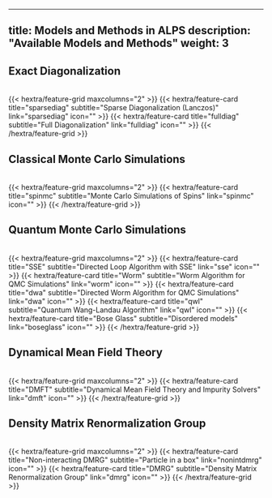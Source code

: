 
---
title: Models and Methods in ALPS
description: "Available Models and Methods"
weight: 3
---

## Exact Diagonalization
<br>
{{< hextra/feature-grid maxcolumns="2" >}}
 {{< hextra/feature-card
    title="sparsediag"
    subtitle="Sparse Diagonalization (Lanczos)"
    link="sparsediag"
    icon=""
  >}}
  {{< hextra/feature-card
    title="fulldiag"
    subtitle="Full Diagonalization"
    link="fulldiag"
    icon=""
  >}}
{{< /hextra/feature-grid >}}


## Classical Monte Carlo Simulations
<br>
{{< hextra/feature-grid maxcolumns="2" >}}
  {{< hextra/feature-card
    title="spinmc"
    subtitle="Monte Carlo Simulations of Spins"
    link="spinmc"
    icon=""
  >}}
{{< /hextra/feature-grid >}}


## Quantum Monte Carlo Simulations
<br>
{{< hextra/feature-grid maxcolumns="2" >}}
  {{< hextra/feature-card
    title="SSE"
    subtitle="Directed Loop Algorithm with SSE"
    link="sse"
    icon=""
  >}}
  {{< hextra/feature-card
    title="Worm"
    subtitle="Worm Algorithm for QMC Simulations"
    link="worm"
    icon=""
  >}}
  {{< hextra/feature-card
    title="dwa"
    subtitle="Directed Worm Algorithm for QMC Simulations"
    link="dwa"
    icon=""
  >}}
  {{< hextra/feature-card
    title="qwl"
    subtitle="Quantum Wang-Landau Algorithm"
    link="qwl"
    icon=""
  >}}
  {{< hextra/feature-card
    title="Bose Glass"
    subtitle="Disordered models"
    link="boseglass"
    icon=""
  >}}
{{< /hextra/feature-grid >}}


## Dynamical Mean Field Theory
<br>
{{< hextra/feature-grid maxcolumns="2" >}}
  {{< hextra/feature-card
    title="DMFT"
    subtitle="Dynamical Mean Field Theory and Impurity Solvers"
    link="dmft"
    icon=""
  >}}
{{< /hextra/feature-grid >}}


## Density Matrix Renormalization Group
<br>
{{< hextra/feature-grid maxcolumns="2" >}}
  {{< hextra/feature-card
    title="Non-interacting DMRG"
    subtitle="Particle in a box"
    link="nonintdmrg"
    icon=""
  >}}
  {{< hextra/feature-card
    title="DMRG"
    subtitle="Density Matrix Renormalization Group"
    link="dmrg"
    icon=""
  >}}
{{< /hextra/feature-grid >}}
